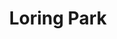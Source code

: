 ---
title: "Loring Park"
hashtag: loring-park
layout: hashtag
subdivision-of:
  - Minneapolis
tags:
  - neighborhood
  - Minneapolis
---